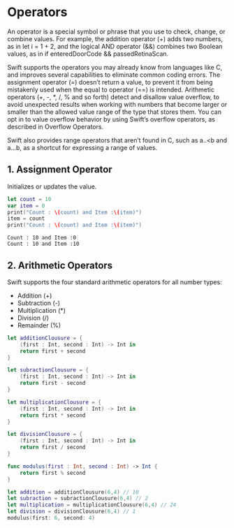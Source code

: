 # Operators

An operator is a special symbol or phrase that you use to check, change, or combine values. For example, the addition operator (+) adds two numbers, as in let i = 1 + 2, and the logical AND operator (&&) combines two Boolean values, as in if enteredDoorCode && passedRetinaScan.

Swift supports the operators you may already know from languages like C, and improves several capabilities to eliminate common coding errors. The assignment operator (=) doesn’t return a value, to prevent it from being mistakenly used when the equal to operator (==) is intended. Arithmetic operators (+, -, *, /, % and so forth) detect and disallow value overflow, to avoid unexpected results when working with numbers that become larger or smaller than the allowed value range of the type that stores them. You can opt in to value overflow behavior by using Swift’s overflow operators, as described in Overflow Operators.

Swift also provides range operators that aren’t found in C, such as a..<b and a...b, as a shortcut for expressing a range of values.

## 1. Assignment Operator
Initializes or updates the value.
```swift
let count = 10
var item = 0
print("Count : \(count) and Item :\(item)")
item = count
print("Count : \(count) and Item :\(item)")
```
```
Count : 10 and Item :0
Count : 10 and Item :10
```
## 2. Arithmetic Operators
Swift supports the four standard arithmetic operators for all number types:
- Addition (+)
- Subtraction (-)
- Multiplication (*)
- Division (/)
- Remainder (%)
```swift
let additionClousure = {
    (first : Int, second : Int) -> Int in
    return first + second
}

let subractionClousure = {
    (first : Int, second : Int) -> Int in
    return first - second
}

let multiplicationClousure = {
    (first : Int, second : Int) -> Int in
    return first * second
}

let divisionClousure = {
    (first : Int, second : Int) -> Int in
    return first / second
}

func modulus(first : Int, second : Int) -> Int {
    return first % second
}
```

```swift
let addition = additionClousure(6,4) // 10
let subraction = subractionClousure(6,4) // 2
let multiplication = multiplicationClousure(6,4) // 24
let division = divisionClousure(6,4) // 1
modulus(first: 6, second: 4)
```
